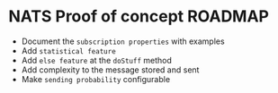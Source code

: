 # NATS Proof of concept ROADMAP
* Document the `subscription properties` with examples
* Add `statistical feature`
* Add `else feature` at the `doStuff` method
* Add complexity to the message stored and sent
* Make `sending probability` configurable